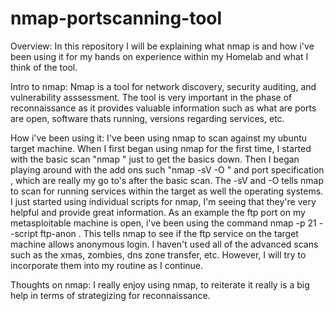 # nmap-portscanning-tool

Overview: In this repository I will be explaining what nmap is and how i've been using it for my hands on experience within my Homelab and what I think of the tool.

Intro to nmap: Nmap is a tool for network discovery, security auditing, and vulnerability asssessment. The tool is very important in the phase of reconnaissance as it provides valuable information such as what are ports are open, software thats running, versions regarding services, etc. 

How i've been using it: I've been using nmap to scan against my ubuntu target machine. When I first began using nmap for the first time, I started with the basic scan "nmap <target>" just to get the basics down. Then I began playing around with the add ons such "nmap -sV -O <target>" and port specification , which are really my go to's after the basic scan. The -sV and -O  tells nmap to scan for running services within the target as well the operating systems. I just started using individual scripts for nmap, I'm seeing that they're very helpful and provide great information. As an example the ftp port on my metasploitable machine is open, i've been using the command nmap -p 21 --script ftp-anon  <target>. This tells nmap to see if the ftp service on the target machine allows anonymous login. I haven't used all of the advanced scans such as the xmas, zombies, dns zone transfer, etc. However, I will try to incorporate them into my routine as I continue.

Thoughts on nmap: I really enjoy using nmap, to reiterate it really is a big help in terms of strategizing for reconnaissance.

